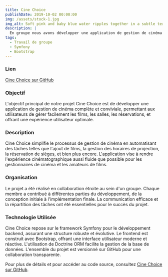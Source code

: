 ```yaml
---
title: Cine Choice
publishDate: 2019-10-02 00:00:00
img: /assets/stock-1.jpg
img_alt: Soft pink and baby blue water ripples together in a subtle texture.
description: |
  En groupe nous avons développer une application de gestion de cinéma
tags:
  - Travail de groupe
  - Symfony
  - Bootstrap
---
```


### Lien 
[Cine Choice sur GitHub](https://github.com/CineChoice)

### Objectif

L'objectif principal de notre projet Cine Choice est de développer une application de gestion de cinéma complète et conviviale, permettant aux utilisateurs de gérer facilement les films, les salles, les réservations, et offrant une expérience utilisateur optimale.

### Description

Cine Choice simplifie le processus de gestion de cinéma en automatisant des tâches telles que l'ajout de films, la gestion des horaires de projection, la réservation de sièges, et bien plus encore. L'application vise à rendre l'expérience cinématographique aussi fluide que possible pour les gestionnaires de cinéma et les amateurs de films.

### Organisation

Le projet a été réalisé en collaboration étroite au sein d'un groupe. Chaque membre a contribué à différentes parties du développement, de la conception initiale à l'implémentation finale. La communication efficace et la répartition des tâches ont été essentielles pour le succès du projet.

### Technologie Utilisée

Cine Choice repose sur le framework Symfony pour le développement backend, assurant une structure robuste et évolutive. Le frontend est construit avec Bootstrap, offrant une interface utilisateur moderne et réactive. L'utilisation de Doctrine ORM facilite la gestion de la base de données. L'ensemble du projet est versionné sur GitHub pour une collaboration transparente.

Pour plus de détails et pour accéder au code source, consultez [Cine Choice sur GitHub](lien_vers_votre_projet_github).